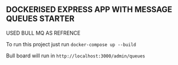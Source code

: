 ## DOCKERISED EXPRESS APP WITH MESSAGE QUEUES STARTER

USED BULL MQ AS REFRENCE

To run this project just run
`docker-compose up --build`

Bull board will run in
`http://localhost:3000/admin/queues`
